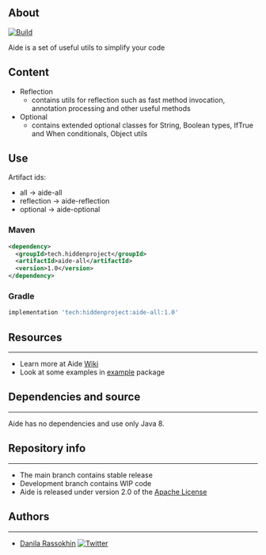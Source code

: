 ## About

[![Build](https://github.com/CrissNamon/aide/actions/workflows/maven.yml/badge.svg)](https://github.com/CrissNamon/aide/actions/workflows/maven.yml)

Aide is a set of useful utils to simplify your code

## Content

* Reflection
    - contains utils for reflection such as fast method invocation, annotation processing and other useful methods
* Optional
    - contains extended optional classes for String, Boolean types, IfTrue and When conditionals, Object utils

## Use

Artifact ids:

- all -> aide-all
- reflection -> aide-reflection
- optional -> aide-optional

### Maven

```xml
<dependency>
  <groupId>tech.hiddenproject</groupId>
  <artifactId>aide-all</artifactId>
  <version>1.0</version>
</dependency>
```

### Gradle

```groovy
implementation 'tech:hiddenproject:aide-all:1.0'
```

## Resources

___

* Learn more at Aide [Wiki](https://github.com/CrissNamon/aide/wiki)
* Look at some examples
  in [example](https://github.com/CrissNamon/aide/tree/main/aide-all/src/main/java/tech/hiddenproject/aide/example)
  package

## Dependencies and source

___

Aide has no dependencies and use only Java 8.</p>

## Repository info

___

* The main branch contains stable release
* Development branch contains WIP code
* Aide is released under version 2.0 of the [Apache License](https://www.apache.org/licenses/LICENSE-2.0)

## Authors

___

* [Danila Rassokhin](https://gihub.com/crissnamon) [![Twitter](https://img.shields.io/twitter/follow/kpekepsalt_en?style=social)](https://twitter.com/kpekepsalt_en)

